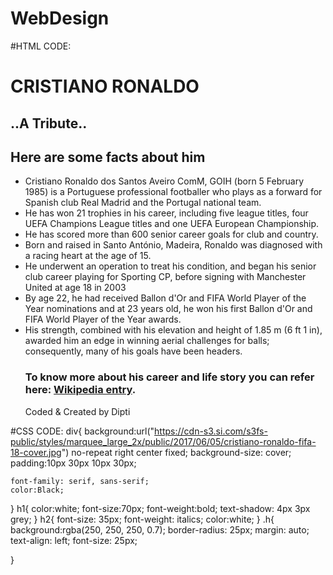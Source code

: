 # WebDesign

#HTML CODE:

<div>
<h1 class="text-center">CRISTIANO RONALDO</h1>
  <h2 class="text-center">..A Tribute..</h2>
  <div class="h">
<h2 class="text-">Here are some facts about him</h2>
<ul>
  <li>Cristiano Ronaldo dos Santos Aveiro ComM, GOIH (born 5 February 1985) is a Portuguese professional footballer who plays as a forward for Spanish club Real Madrid and the Portugal national team. </li>
  <li>He has won 21 trophies in his career, including five league titles, four UEFA Champions League titles and one UEFA European Championship. </li>
  <li>He has scored more than 600 senior career goals for club and country.</li>
  <li>Born and raised in Santo António, Madeira, Ronaldo was diagnosed with a racing heart at the age of 15.</li>
  <li> He underwent an operation to treat his condition, and began his senior club career playing for Sporting CP, before signing with Manchester United at age 18 in 2003</li>
  <li> By age 22, he had received Ballon d'Or and FIFA World Player of the Year nominations and at 23 years old, he won his first Ballon d'Or and FIFA World Player of the Year awards.</li>
  <li>His strength, combined with his elevation and height of 1.85 m (6 ft 1 in), awarded him an edge in winning aerial challenges for balls; consequently, many of his goals have been headers.</li>
   <h3>To know more about his career and life story you can refer here: <a href="https://en.wikipedia.org/wiki/Cristiano_Ronaldo#Personal_life" target="_blank">Wikipedia entry</a>.</h3>    <footer class="text-center">Coded & Created by Dipti</footer>

  </div>
  </div>

#CSS CODE:
div{
background:url("https://cdn-s3.si.com/s3fs-public/styles/marquee_large_2x/public/2017/06/05/cristiano-ronaldo-fifa-18-cover.jpg") no-repeat right center fixed;
    background-size: cover;
    padding:10px 30px 10px 30px;
  
    font-family: serif, sans-serif;
    color:Black;
}
h1{
  color:white;
  font-size:70px;
  font-weight:bold;
  text-shadow: 4px 3px grey;
}
h2{
  font-size: 35px;
  font-weight: italics;
  color:white;
}
.h{
background:rgba(250, 250, 250, 0.7);
  border-radius: 25px;
  margin: auto;
  text-align: left;
  font-size: 25px;
  
}
